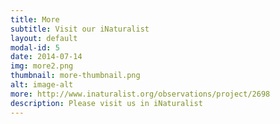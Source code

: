 ```yaml
---
title: More
subtitle: Visit our iNaturalist
layout: default
modal-id: 5
date: 2014-07-14
img: more2.png
thumbnail: more-thumbnail.png
alt: image-alt
more: http://www.inaturalist.org/observations/project/2698 
description: Please visit us in iNaturalist
---
```

